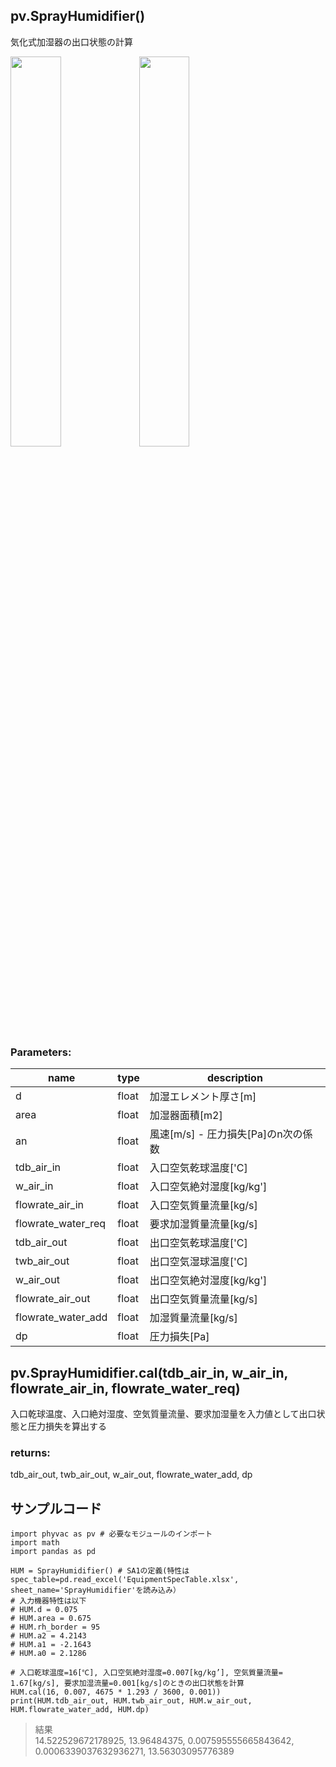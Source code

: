 ## pv.SprayHumidifier()
気化式加湿器の出口状態の計算

<img src="https://user-images.githubusercontent.com/78840483/147629436-70da761d-3b0e-4b91-8e81-bd44aa0aec5f.png" width=40%>
<img src="https://user-images.githubusercontent.com/78840483/147629938-d30c39e5-74e1-4b77-87dc-d0d1ba632cc6.png" width=40%>

### Parameters:
|  name  |  type  | description |
| ---- | ---- | ---- |
|d|float|加湿エレメント厚さ[m]|
|area|float|加湿器面積[m2]|
|an|float|風速[m/s] - 圧力損失[Pa]のn次の係数|
|tdb_air_in|float|入口空気乾球温度['C]|
|w_air_in|float|入口空気絶対湿度[kg/kg']|
|flowrate_air_in|float|入口空気質量流量[kg/s]|
|flowrate_water_req|float|要求加湿質量流量[kg/s]|
|tdb_air_out|float|出口空気乾球温度['C]|
|twb_air_out|float|出口空気湿球温度['C]|
|w_air_out|float|出口空気絶対湿度[kg/kg']|
|flowrate_air_out|float|出口空気質量流量[kg/s]|
|flowrate_water_add|float|加湿質量流量[kg/s]|
|dp|float|圧力損失[Pa]|

  
## pv.SprayHumidifier.cal(tdb_air_in, w_air_in, flowrate_air_in, flowrate_water_req)
入口乾球温度、入口絶対湿度、空気質量流量、要求加湿量を入力値として出口状態と圧力損失を算出する
  
### returns:
tdb_air_out, twb_air_out, w_air_out, flowrate_water_add, dp

  
## サンプルコード  
```
import phyvac as pv # 必要なモジュールのインポート
import math
import pandas as pd

HUM = SprayHumidifier() # SA1の定義(特性はspec_table=pd.read_excel('EquipmentSpecTable.xlsx', sheet_name='SprayHumidifier'を読み込み）
# 入力機器特性は以下
# HUM.d = 0.075
# HUM.area = 0.675
# HUM.rh_border = 95
# HUM.a2 = 4.2143
# HUM.a1 = -2.1643
# HUM.a0 = 2.1286

# 入口乾球温度=16[℃], 入口空気絶対湿度=0.007[kg/kg’], 空気質量流量= 1.67[kg/s], 要求加湿流量=0.001[kg/s]のときの出口状態を計算
HUM.cal(16, 0.007, 4675 * 1.293 / 3600, 0.001))
print(HUM.tdb_air_out, HUM.twb_air_out, HUM.w_air_out, HUM.flowrate_water_add, HUM.dp)

```
> 結果  
> 14.522529672178925, 13.96484375, 0.007595555665843642, 0.0006339037632936271, 13.56303095776389
